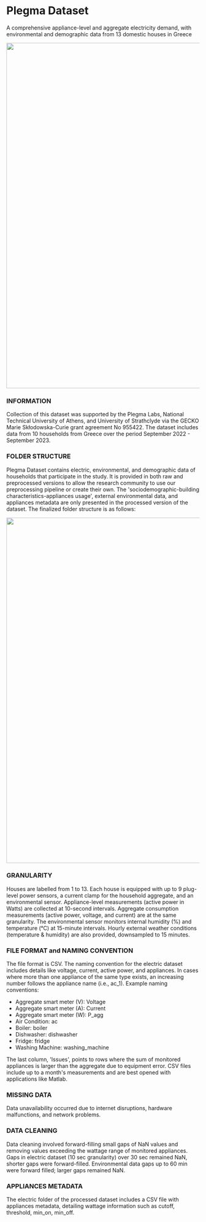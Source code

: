 # Plegma Dataset
A comprehensive appliance-level and aggregate electricity demand, with environmental and demographic data from 13 domestic houses in Greece


<div align="center">
    <img src="https://drive.google.com/uc?export=view&id=1HFDnDR6XdUXYvoyTNE98egjY_vTu-TIl" width="900">
</div>


### INFORMATION
Collection of this dataset was supported by the Plegma Labs, National Technical University of Athens, and University of Strathclyde via the GECKO Marie Skłodowska-Curie grant agreement No 955422. The dataset includes data from 10 households from Greece over the period September 2022 - September 2023.

### FOLDER STRUCTURE
Plegma Dataset contains electric, environmental, and demographic data of households that participate in the study. It is provided in both raw and preprocessed versions to allow the research community to use our preprocessing pipeline or create their own. The 'sociodemographic-building characteristics-appliances usage', external environmental data, and appliances metadata are only presented in the processed version of the dataset.
The finalized folder structure is as follows:

<div align="center">
    <img src="https://drive.google.com/uc?export=view&id=1vkkXepMEwvwaAy54HymoHWR595HO5-fh" width="900">
</div>


### GRANULARITY
Houses are labelled from 1 to 13. Each house is equipped with up to 9 plug-level power sensors, a current clamp for the household aggregate, and an environmental sensor. Appliance-level measurements (active power in Watts) are collected at 10-second intervals. Aggregate consumption measurements (active power, voltage, and current) are at the same granularity. The environmental sensor monitors internal humidity (%) and temperature (°C) at 15-minute intervals. Hourly external weather conditions (temperature & humidity) are also provided, downsampled to 15 minutes.

### FILE FORMAT and NAMING CONVENTION
The file format is CSV. The naming convention for the electric dataset includes details like voltage, current, active power, and appliances. In cases where more than one appliance of the same type exists, an increasing number follows the appliance name (i.e., ac_1).
Example naming conventions:
- Aggregate smart meter (V): Voltage
- Aggregate smart meter (A): Current
- Aggregate smart meter (W): P_agg
- Air Condition: ac
- Boiler: boiler
- Dishwasher: dishwasher
- Fridge: fridge
- Washing Machine: washing_machine

The last column, 'Issues', points to rows where the sum of monitored appliances is larger than the aggregate due to equipment error. CSV files include up to a month's measurements and are best opened with applications like Matlab.

### MISSING DATA
Data unavailability occurred due to internet disruptions, hardware malfunctions, and network problems.

### DATA CLEANING
Data cleaning involved forward-filling small gaps of NaN values and removing values exceeding the wattage range of monitored appliances. Gaps in electric dataset (10 sec granularity) over 30 sec remained NaN, shorter gaps were forward-filled. Environmental data gaps up to 60 min were forward filled; larger gaps remained NaN.

### APPLIANCES METADATA
The electric folder of the processed dataset includes a CSV file with appliances metadata, detailing wattage information such as cutoff, threshold, min_on, min_off.
